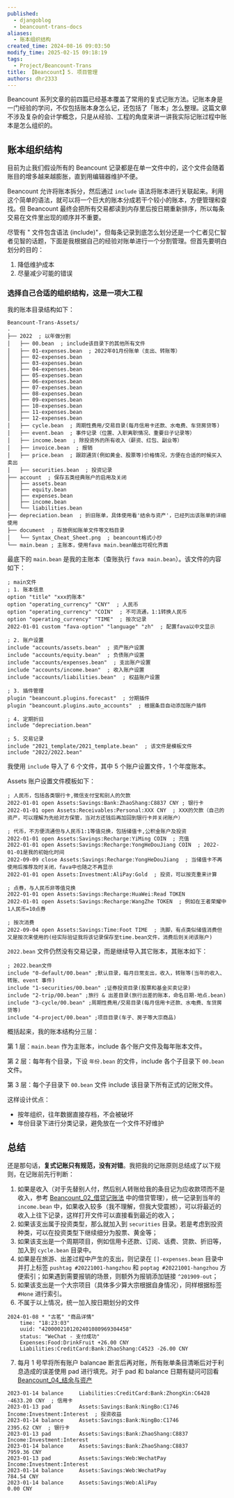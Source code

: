 ```yaml
---
published:
  - djangoblog
  - beancount-trans-docs
aliases:
  - 账本组织结构
created_time: 2024-08-16 09:03:50
modify_time: 2025-02-15 09:18:19
tags:
  - Project/Beancount-Trans
title: 【Beancount】5. 项目管理
authors: dhr2333
---
```


Beancount 系列文章的前四篇已经基本覆盖了常用的复式记账方法。记账本身是一门经验的学问，不仅包括账本身怎么记，还包括了「账本」怎么整理。这篇文章不涉及复杂的会计学概念，只是从经验、工程的角度来讲一讲我实际记账过程中账本是怎么组织的。

## 账本组织结构

目前为止我们假设所有的 Beancount 记录都是在单一文件中的，这个文件会随着账目的增多越来越膨胀，直到用编辑器维护不便。

Beancount 允许将账本拆分，然后通过 `include` 语法将账本进行关联起来。利用这个简单的语法，就可以将一个巨大的账本分成若干个较小的账本，方便管理和查找。但 Beancount 最终会把所有交易都读到内存里后按日期重新排序，所以每条交易在文件里出现的顺序并不重要。

尽管有 " 文件包含语法 (include)"，但每条记录到底怎么划分还是一个仁者见仁智者见智的话题，下面是我根据自己的经验对账单进行一个分割管理。但首先要明白划分的目的：

1. 降低维护成本
2. 尽量减少可能的错误

### 选择自己合适的组织结构，这是一项大工程

我的账本目录结构如下：

```fallback
Beancount-Trans-Assets/
.
├── 2022  ; 以年做分割
│   ├── 00.bean  ; include该目录下的其他所有文件
│   ├── 01-expenses.bean  ; 2022年01月份账单（支出、转账等）
│   ├── 02-expenses.bean
│   ├── 03-expenses.bean
│   ├── 04-expenses.bean
│   ├── 05-expenses.bean
│   ├── 06-expenses.bean
│   ├── 07-expenses.bean
│   ├── 08-expenses.bean
│   ├── 09-expenses.bean
│   ├── 10-expenses.bean
│   ├── 11-expenses.bean
│   ├── 12-expenses.bean
│   ├── cycle.bean  ; 周期性费用/交易目录(每月信用卡还款、水电费、车贷房贷等)
│   ├── event.bean  ; 事件记录（位置、入职离职情况、重要日子记录等）
│   ├── income.bean  ; 除投资外的所有收入（薪资、红包、副业等）
│   ├── invoice.bean  ; 报销
│   ├── price.bean  ; 跟踪通货(例如黄金、股票等)价格情况，方便在合适的时候买入卖出
│   ├── securities.bean  ; 投资记录
├── account  ; 保存五类经典账户的启用及关闭
│   ├── assets.bean
│   ├── equity.bean
│   ├── expenses.bean
│   ├── income.bean
│   └── liabilities.bean
├── depreciation.bean  ; 折旧账单，具体使用看'结余与资产'，已经列出该账单的详细使用
├── document  ; 存放例如账单文件等文档目录
│   └── Syntax_Cheat_Sheet.png  ; beancount格式小抄
└── main.bean ; 主账本，使用fava main.bean输出可视化界面
```

最底下的 `main.bean` 是我的主账本（查账执行 `fava main.bean`）。该文件的内容如下：

```fallback
; main文件
; 1. 账本信息
option "title" "xxx的账本"
option "operating_currency" "CNY"  ; 人民币
option "operating_currency" "COIN"  ; 不可流通，1:1转换人民币
option "operating_currency" "TIME"  ; 按次记录
2022-01-01 custom "fava-option" "language" "zh"  ; 配置fava以中文显示

; 2. 账户设置
include "accounts/assets.bean"  ; 资产账户设置
include "accounts/equity.bean"  ; 负债账户设置
include "accounts/expenses.bean"  ; 支出账户设置
include "accounts/income.bean"  ; 收入账户设置
include "accounts/liabilities.bean"  ; 权益账户设置

; 3. 插件管理
plugin "beancount.plugins.forecast"  ; 分期插件
plugin "beancount.plugins.auto_accounts"  ; 根据条目自动添加账户插件

; 4. 定期折旧
include "depreciation.bean"

; 5. 交易记录
include "2021_template/2021_template.bean"  ; 该文件是模板文件
include "2022/2022.bean"
```

我使用 `include` 导入了 6 个文件，其中 5 个账户设置文件，1 个年度账本。

Assets 账户设置文件模板如下：

```fallback
; 人民币，包括各类银行卡,微信支付宝和别人的欠款
2022-01-01 open Assets:Savings:Bank:ZhaoShang:C8837 CNY ; 银行卡
2022-01-01 open Assets:Receivables:Personal:XXX CNY  ; XXX的欠款（自己的资产，可以理解为先给对方保管，当对方还钱后再加回到银行卡并关闭账户）

; 代币，不方便流通但与人民币1:1等值兑换，包括储值卡,公积金账户及投资
2022-01-01 open Assets:Savings:Recharge:YiMing COIN  ; 充值
2022-01-01 open Assets:Savings:Recharge:YongHeDouJiang COIN  ; 2022-01-01是我的初始化时间
2022-09-09 close Assets:Savings:Recharge:YongHeDouJiang  ; 当储值卡不再使用后推荐及时关闭，fava中也随之不再显示
2022-01-01 open Assets:Investment:AliPay:Gold  ; 投资，可以按克重来计算

; 点券，与人民币非等值兑换
2022-01-01 open Assets:Savings:Recharge:HuaWei:Read TOKEN
2022-01-01 open Assets:Savings:Recharge:WangZhe TOKEN  ; 例如在王者荣耀中1人民币=10点券

; 按次消费
2022-09-04 open Assets:Savings:Time:Foot TIME  ; 洗脚，有点类似储值消费但又是按次来使用的(经实际验证我将该记录保存至time.bean文件，消费后则关闭该账户)
```

`2022.bean` 文件仍然没有交易记录，而是继续导入其它账本，其账本如下：

```
; 2022.bean文件
include "0-default/00.bean" ;默认目录，每月日常支出，收入，转账等(当年的收入、转账、event 事件)
include "1-securities/00.bean" ;证券投资目录(股票和基金买卖记录)
include "2-trip/00.bean" ;旅行 & 出差目录(旅行出差的账本，命名日期-地点.bean)
include "3-cycle/00.bean" ;周期性费用/交易目录(每月信用卡还款、水电费、车贷房贷等)
include "4-project/00.bean" ;项目目录(车子、房子等大宗商品)
```


概括起来，我的账本结构分三层：

第 1 层：`main.bean` 作为主账本，include 各个账户文件及每年账本文件。

第 2 层：每年有个目录，下设 `年份.bean` 的文件，include 各个子目录下 `00.bean` 文件。

第 3 层：每个子目录下 `00.bean` 文件 include 该目录下所有正式的记账文件。

这样设计优点：

- 按年组织，往年数据直接存档，不会被破坏
- 年份目录下进行分类记录，避免放在一个文件不好维护

## 总结

还是那句话，**复式记账只有规范，没有对错**。我把我的记账原则总结成了以下规则，在记账前先行判断：

1. 如果是收入（对于先替别人付，然后别人转账给我的条目记为应收款项而不是收入，参考 [Beancount_02_借贷记账法](https://www.dhr2333.cn/article/2022/9/10/52.html) 中的借贷管理），统一记录到当年的 `income.bean` 中，如果收入较多（我不理解，但我大受震撼），可以将最近的收入上往下记录，这样打开文件可以直接看到最近的收入；
2. 如果该支出属于投资类型，那么就加入到 `securities` 目录。若是考虑到投资种类，可以在投资类型下继续细分为股票、黄金等；
3. 如果该支出是一个周期项目，例如信用卡还款、订阅、话费、贷款、折旧等，加入到 `cycle.bean` 目录中。
4. 如果是在旅游、出差过程中产生的支出，则记录在 `[]-expenses.bean` 目录中并打上标签 `pushtag #20221001-hangzhou` 和 `poptag #20221001-hangzhou` 方便索引；如果遇到需要报销的场景，则额外为报销添加链接 `^201909-out`；
5. 如果该支出是一个大宗项目（具体多少算大宗根据自身情况），同样根据标签 `#Hone` 进行索引。
6. 不属于以上情况，统一加入按日期划分的文件

```
2024-01-08 * "古茗" "商品详情"
    time: "18:23:03"
    uuid: "4200002101202401080969304458"
    status: "WeChat - 支付成功"
    Expenses:Food:DrinkFruit +26.00 CNY
    Liabilities:CreditCard:Bank:ZhaoShang:C4523 -26.00 CNY
```

7. 每月 1 号早将所有账户 balancae 断言后再对账，所有账单条目清晰后对于利息造成的误差使用 pad 进行填充。对于 pad 和 balance 日期有疑问可回看 [Beancount_04_结余与资产](https://www.dhr2333.cn/article/2022/9/10/54.html)

```
2023-01-14 balance     Liabilities:CreditCard:Bank:ZhongXin:C6428  -4633.20 CNY  ; 信用卡
2023-01-13 pad         Assets:Savings:Bank:NingBo:C1746 Income:Investment:Interest  ; 投资收益
2023-01-14 balance     Assets:Savings:Bank:NingBo:C1746             2395.62 CNY  ; 银行卡
2023-01-13 pad         Assets:Savings:Bank:ZhaoShang:C8837 Income:Investment:Interest
2023-01-14 balance     Assets:Savings:Bank:ZhaoShang:C8837          7959.36 CNY
2023-01-13 pad         Assets:Savings:Web:WechatPay Income:Investment:Interest
2023-01-14 balance     Assets:Savings:Web:WechatPay                  784.54 CNY
2023-01-14 balance     Assets:Savings:Web:AliPay                       0.00 CNY
```
